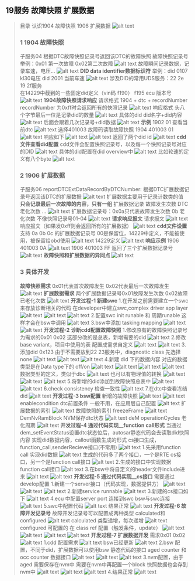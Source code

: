 ## 19服务 故障快照 扩展数据
> 目录
> 认识1904 故障快照 1906 扩展数据
> ![alt text](image-128.png)
> ### 1 1904 故障快照
> 子服务04
> 根据DTC故障快照记录号返回该DTC的故障快照
> 故障快照记录号举例：0x01 第一次故障 0x02第二次故障
> ![alt text](image-129.png)
> 故障瞬间记录数据，记录车速，电压...
> ![alt text](image-130.png)
> **DID data identifier数据标识符**
> 举例：did 0107 kl30电压
> did 2001 当前车速
> ![alt text](image-131.png)
> 涉及DID的常用UDS服务：22 2e 19 2f服务  
> 在14229中截到的一些固定did定义（vin码 f190）
> f195 ecu 版本号
> ![alt text](image-132.png)
> **1904故障快照请求响应**
> 请求格式 1904 + dtc + recordNumber
> recordNumber 为0xff时会返回所有的快照记录
> ![alt text](image-133.png)
> 响应格式 
> 头八个字节最后一位是记录did的数量
> ![alt text](image-134.png)
> 具体的did did名字+did内容
> ![alt text](image-135.png)
> 后面会跟着几次记录号+did数据
> ![alt text](image-136.png)
> **示例**
> 1902 01 查看当前dtc
> ![alt text](image-137.png)
> 选择401003 故障码读取故障快照
>  1904 401003 01
> ![alt text](image-138.png)
> 响应如下
> ![alt text](image-139.png)
> ![alt text](image-140.png)
> 返回了两个did id
> ![alt text](image-141.png)
> **cdd文件查看did配置**
> cdd文件会配置快照记录号，以及每一个快照记录号对应的DID
> ![alt text](image-142.png)
> 具体的did配置在did overview中
> ![alt text](image-143.png)
> 比如轮速的定义有八个byte
> ![alt text](image-144.png)
> ### 2 1906 扩展数据
> 子服务06 reportDTCExtDataRecordByDTCNumber:
> 根据DTC扩展数据记录号返回该DTC的扩展数据
> ![alt text](image-145.png)
> 扩展数据主要用于记录计数类的值
> **只会记录最后一次故障的内容，只有一组**
> 扩展数据记录 故障发生次数 DTC老化次数 ...
> ![alt text](image-146.png)
> 扩展数据记录号：0x0a只代表故障发生次数 0b 老化次数
> 不像快照记录号01-04
> ![alt text](image-147.png)
> **请求响应报文**
> 请求报文
> ![alt text](image-148.png)
> 响应报文（如果发0xff则会返回所有的扩展数据）
> ![alt text](image-149.png)
> **cdd文件设置**
> 支持 0a 0b 0c 的扩展数据记录号
> 00是保留位，14229中定义，不能被使用，被保留给obd使用
> ![alt text](image-150.png)
> 14229定义
> ![alt text](image-151.png)
> **响应示例**
> 1906 401003 0A
> ![alt text](image-152.png)
>  1906 401003 FF 返回了三个扩展数据记录号
> ![alt text](image-153.png)
> **故障快照和扩展数据的异同点**
> ![alt text](image-154.png)
> ### 3 具体开发
> **故障快照需求**
> 0x01代表首次故障发生
> 0x02代表最后一次故障发生
> ![alt text](image-155.png)
> **扩展数据需求**
> 两个扩展数据记录号0x01故障发生次数 0x02故障已老化次数
> ![alt text](image-156.png)
> **开发过程-1 新建swc**
> 1.在开发之前需要建立一个swc来存放诊断相关的代码
> 在developer中建立swc,complex driver app layer
> ![alt text](image-157.png)
> ![alt text](image-158.png)
> ![alt text](image-159.png)
> 2.配置swc init runable 和 周期runable
> 这样才会在bsw中调用
> ![alt text](image-160.png)
> 3.bsw中添加 tasking mapping 
> ![alt text](image-161.png)
> ![alt text](image-162.png)
> **开发过程-2 诊断cdd配置故障快照**
> 1.修改原有的故障快照记录号为需求的0x01 0x02
> 这部分改的是总表，新增需要的did
> ![alt text](image-163.png)
> 2.修改base variant，项目中使用的表
> 配置成需求自定义
> ![alt text](image-164.png)
> ![alt text](image-165.png)
> 3.添加did 0x123
> 由于不需要放到22 23服务中，diagnostic class 先选择none
> ![alt text](image-166.png)
> ![alt text](image-168.png)
> ![alt text](image-169.png)
> 4.新建 did 下的数据内容
> 对应的数据类型是在Data type下的 off/on
> ![alt text](image-170.png)
> ![alt text](image-171.png)
> ![alt text](image-172.png)
> ![alt text](image-173.png)
> 数据类型的定义，类似于dbc
> ![alt text](image-176.png)
> 也可以有物理值的转换
> ![alt text](image-177.png)
> ![alt text](image-178.png)
> ![alt text](image-179.png)
> 5.将新增的did添加到故障快照总表中
> ![alt text](image-174.png)
> ![alt text](image-180.png)
> 6.check consistency 检查一致性
> ![alt text](image-175.png)
> 7.在dtc中查看冻结did
> ![alt text](image-181.png)
> **开发过程-3 bsw配置**
> 新增的故障快照 
> ![alt text](image-182.png)
> ![alt text](image-183.png)
> enablecondition dtc前置条件
> 一般不用，在应用层自己配置
> ![alt text](image-184.png)
> 扩展数据的索引
> ![alt text](image-185.png)
> 故障快照的索引 freezeFrame
> ![alt text](image-186.png)
> DemNvRamBlock NVM保存dtc状态
> ![alt text](image-187.png)
> deM operationCycles 老化周期
> ![alt text](image-188.png)
> **开发过程-4 通过代码实现__function call形式**
> 当通过dem_setEventStatus设置dtc状态位后，autosar静态代码会去读取did快照内容
> 实现did数据内容，callout函数生成的形式
> cs接口生成，function_call,senderRecieve接口(不常用)
> ![alt text](image-189.png)
> 1.先采用function call 实现did数据
> ![alt text](image-190.png)
> 生成的代码多了两个接口，一个是RTE cs接口，另一个是function call接口
> ![alt text](image-191.png)
> 2.生成的接口中实现数据
> function call接口
> ![alt text](image-192.png)
> 3.在bsw中将自定义的header文件include进来
> ![alt text](image-193.png)
> ![alt text](image-194.png)
> **开发过程-5 通过代码实现__cs接口**
> 需要通过develop配置
> 1.新建一个server接口（代码实现，数据提供方）
> ![alt text](image-195.png)
> ![alt text](image-196.png)
> ![alt text](image-197.png)
> 2.新建service runnable
> ![alt text](image-198.png)
> 3.新建的cs接口如下
> ![alt text](image-199.png)
> 4.ecu 中配置server port 连接到swc
> bsw与swc连接
> ![alt text](image-200.png)
> 5.swc中配置代码
> ![alt text](image-201.png)
> 结果正常
> ![alt text](image-202.png)
> **开发过程-6 故障开发记录号**
> 故障开发记录号可以配置成两种类型
> calculated和configured 
> ![alt text](image-203.png)
> calculated 类型递增，每次递增
> ![alt text](image-204.png)
> configured 可配置的
> 在 class ref 配置（触发条件，update）
> ![alt text](image-207.png)
> ![alt text](image-206.png)
> ![alt text](image-205.png)
> ![alt text](image-208.png)
> **开发过程-7 扩展数据开发**
> 需求0x01 0x02
> ![alt text](image-209.png)
> 1.cdd 配置需求
> ![alt text](image-210.png)
> bsw已经更新
> ![alt text](image-211.png)
> 2.bsw 配置，不同于did，扩展数据可以使用bsw 静态代码的接口
> aged counter 和occ counter 数据接口
> ![alt text](image-212.png)
> ![alt text](image-213.png)
> ![alt text](image-214.png)
> 3.nvm配置，由于aged 需要保存在nvm中
> 需要在nvm中再配置一个block
> 快照数据也会存到nvm中
> ![alt text](image-215.png)
> ![alt text](image-216.png)
> ![alt text](image-217.png)
> 4.结果正常
> ![alt text](image-218.png)